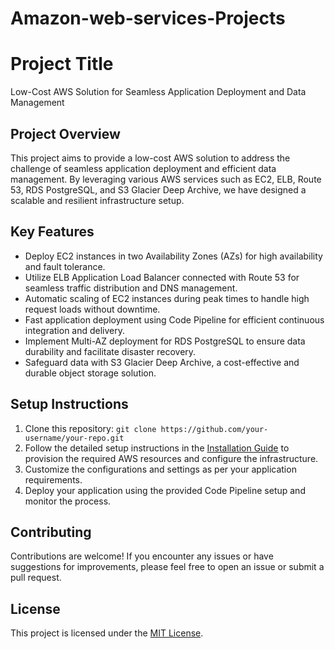 # Amazon-web-services-Projects
# Project Title

Low-Cost AWS Solution for Seamless Application Deployment and Data Management

## Project Overview

This project aims to provide a low-cost AWS solution to address the challenge of seamless application deployment and efficient data management. By leveraging various AWS services such as EC2, ELB, Route 53, RDS PostgreSQL, and S3 Glacier Deep Archive, we have designed a scalable and resilient infrastructure setup.

## Key Features

- Deploy EC2 instances in two Availability Zones (AZs) for high availability and fault tolerance.
- Utilize ELB Application Load Balancer connected with Route 53 for seamless traffic distribution and DNS management.
- Automatic scaling of EC2 instances during peak times to handle high request loads without downtime.
- Fast application deployment using Code Pipeline for efficient continuous integration and delivery.
- Implement Multi-AZ deployment for RDS PostgreSQL to ensure data durability and facilitate disaster recovery.
- Safeguard data with S3 Glacier Deep Archive, a cost-effective and durable object storage solution.

## Setup Instructions

1. Clone this repository: `git clone https://github.com/your-username/your-repo.git`
2. Follow the detailed setup instructions in the [Installation Guide](installation-guide.md) to provision the required AWS resources and configure the infrastructure.
3. Customize the configurations and settings as per your application requirements.
4. Deploy your application using the provided Code Pipeline setup and monitor the process.

## Contributing

Contributions are welcome! If you encounter any issues or have suggestions for improvements, please feel free to open an issue or submit a pull request.

## License

This project is licensed under the [MIT License](LICENSE).

